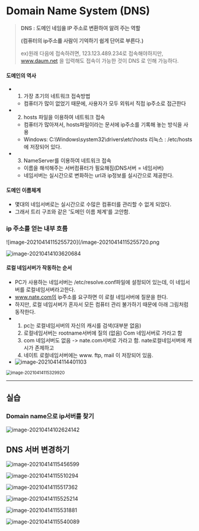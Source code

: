 

# Domain Name System (DNS)

> **DNS : 도메인 네임을 IP 주소로 변환하여 알려 주는 역할**
>
>  **(컴퓨터의 ip주소를 사람이 기억하기 쉽게 단어로 부른다.)**
>
> ex)원래 다음에 접속하려면, 123.123.489.234로 접속해야하지만,  www.daum.net 을 입력해도 접속이 가능한 것이 DNS 로 인해 가능하다.

#### 도메인의 역사

* 1) 가장 초기의 네트워크 접속방법
  * 컴퓨터가 많이 없었기 때문에, 사용자가 모두 외워서 직접 ip주소로 접근한다
* 2) hosts 파일을 이용하여 네트워크 접속
  * 컴퓨터가 많아져서, hosts파일이라는 문서에 ip주소를 기록해 놓는 방식을 사용
  * Windows:  C:\Windows\system32\drivers\etc\hosts  리눅스 : /etc/hosts 에 저장되어 있다.
* 3)  NameServer를 이용하여 네트워크 접속
  * 이름을 해석해주는 서버컴퓨터가 필요해짐(DNS서버 = 네임서버)
  * 네임서버는 실시간으로 변화하는 url과 ip정보를 실시간으로 제공한다.

#### 도메인 이름체계

* 몇대의 네임서버로는 실시간으로 수많은 컴퓨터를 관리할 수 없게 되었다.
* 그래서 트리 구조와 같은 '도메인 이름 체계'를 고안함. 



### ip 주소를 얻는 내부 흐름

![image-20210414115255720](/image-20210414115255720.png



![image-20210414103620684](/image-20210414103620684.png)



#### 로컬 네임서버가 작동하는 순서

* PC가 사용하는 네임서버는 /etc/resolve.conf파일에 설정되어 있는데, 이 네임서버를 로컬네임서버라고한다.
* www.nate.com의 ip주소를 요구하면 이 로컬 네임서버에 질문을 한다.
* 하지만, 로컬 네임서버가 혼자서 모든 컴퓨터 관리 불가하기 때문에 아래 그림처럼 동작한다.
* 1. pc는 로컬네임서버의 자신의 캐시를 검색(대부분 없음)
  2. 로컬네임서버는 rootname서버에 질의 (없음) Com 네임서버로 가라고 함
  3. com 네임서버도 없음 -> nate.com서버로 가라고 함. nate로컬네임서버에 캐시가 존제하고
  4. 네이트 로컬네임서버에는 www. ftp, mail 이 저장되어 있음.
* ![image-20210414114401103](/image-20210414114401103.png)

<img src="/image-20210414115329920.png" alt="image-20210414115329920" style="zoom:80%;" />











---------------------------------

## 실습

### Domain name으로 ip서버를 찾기

![image-20210414102624142](C:\Users\HP\AppData\Roaming\Typora\typora-user-images\image-20210414102624142.png)

## DNS 서버 변경하기



![image-20210414115456599](/image-20210414115456599.png)

![image-20210414115510294](/image-20210414115510294.png)

![image-20210414115517362](/image-20210414115517362.png)

![image-20210414115525214](/image-20210414115525214.png)

![image-20210414115531881](/image-20210414115531881.png)

![image-20210414115540089](/image-20210414115540089.png)

